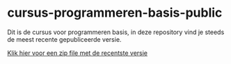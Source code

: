 # cursus-programmeren-basis-public
Dit is de cursus voor programmeren basis, in deze repository vind je steeds de meest recente gepubliceerde versie.

[Klik hier voor een zip file met de recentste versie](https://github.com/yanic-hogent/cursus-programmeren-basis-public/archive/refs/heads/master.zip)

